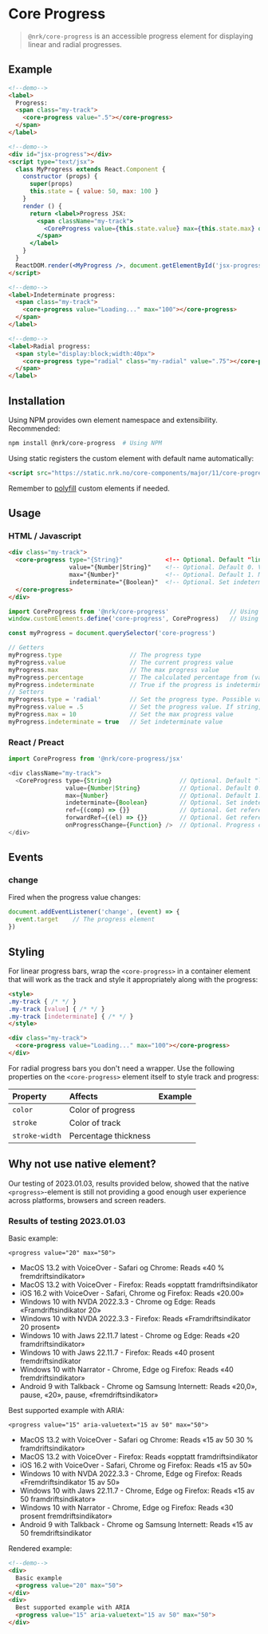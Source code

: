 # Core Progress

> `@nrk/core-progress` is an accessible progress element for displaying linear and radial progresses.

<!-- <script src="https://unpkg.com/preact"></script>
<script src="https://unpkg.com/preact-compat"></script>
<script>
  window.React = preactCompat
  window.ReactDOM = preactCompat
</script> -->
<!--demo
<script src="https://unpkg.com/@webcomponents/custom-elements"></script>
<script src="core-progress/core-progress.min.js"></script>
<script src="core-progress/core-progress.jsx.js"></script>
<style>
.my-track { display: block; background: #ccc; border-radius: 3px; overflow: hidden; font: 700 12px/1 sans-serif }
.my-track [value] { background: #16f; color: #fff; padding: 3px 6px; transition: 1s }
.my-track [indeterminate] { animation: indeterminate 2s linear infinite; background: linear-gradient(90deg,#16f 25%, #8bf 50%, #16f 75%) 0/400% }
.my-radial { color: #16f; stroke: #ccc; transition:stroke-dashoffset 1s }
@keyframes indeterminate { to { background-position: 100% 0 } }
</style>
demo-->

## Example


```html
<!--demo-->
<label>
  Progress:
  <span class="my-track">
    <core-progress value=".5"></core-progress>
  </span>
</label>
```


```html
<!--demo-->
<div id="jsx-progress"></div>
<script type="text/jsx">
  class MyProgress extends React.Component {
    constructor (props) {
      super(props)
      this.state = { value: 50, max: 100 }
    }
    render () {
      return <label>Progress JSX:
        <span className="my-track">
          <CoreProgress value={this.state.value} max={this.state.max} onProgressChange={(state) => this.setState(state)} />
        </span>
      </label>
    }
  }
  ReactDOM.render(<MyProgress />, document.getElementById('jsx-progress'))
</script>
```

```html
<!--demo-->
<label>Indeterminate progress:
  <span class="my-track">
    <core-progress value="Loading..." max="100"></core-progress>
  </span>
</label>
```

```html
<!--demo-->
<label>Radial progress:
  <span style="display:block;width:40px">
    <core-progress type="radial" class="my-radial" value=".75"></core-progress>
  </span>
</label>
```

## Installation

Using NPM provides own element namespace and extensibility.
Recommended:

```bash
npm install @nrk/core-progress  # Using NPM
```

Using static registers the custom element with default name automatically:

```html
<script src="https://static.nrk.no/core-components/major/11/core-progress/core-progress.min.js"></script>  <!-- Using static -->
```

Remember to [polyfill](https://github.com/webcomponents/polyfills/tree/master/packages/custom-elements) custom elements if needed.


## Usage

### HTML / Javascript

```html
<div class="my-track">
  <core-progress type="{String}"            <!-- Optional. Default "linear". Type of progress. Possible values: "linear" and "radial" -->
                 value="{Number|String}"    <!-- Optional. Default 0. Value progress value. If string, indeterminate is set to true -->
                 max="{Number}"             <!-- Optional. Default 1. Maximum value. Progress percentage is calculated relative to this -->
                 indeterminate="{Boolean}"  <!-- Optional. Set indeterminate value -->
  </core-progress>
</div>
```

```js
import CoreProgress from '@nrk/core-progress'                 // Using NPM
window.customElements.define('core-progress', CoreProgress)   // Using NPM. Replace 'core-progress' with 'my-progress' to namespace

const myProgress = document.querySelector('core-progress')

// Getters
myProgress.type                   // The progress type
myProgress.value                  // The current progress value
myProgress.max                    // The max progress value
myProgress.percentage             // The calculated percentage from (value / max * 100)
myProgress.indeterminate          // True if the progress is indeterminate (no value attribute)
// Setters
myProgress.type = 'radial'        // Set the progress type. Possible values: "linear" and "radial"
myProgress.value = .5             // Set the progress value. If string, indeterminate is set to true
myProgress.max = 10               // Set the max progress value
myProgress.indeterminate = true   // Set indeterminate value
```

### React / Preact

```js
import CoreProgress from '@nrk/core-progress/jsx'

<div className="my-track">
  <CoreProgress type={String}                   // Optional. Default "linear". Type of progress. Possible values: "linear" and "radial"
                value={Number|String}           // Optional. Default 0. Value of progress relative to max. If string, indeterminate is set to true
                max={Number}                    // Optional. Default 1. Maximum value. Progress percentage is calculated relative to this
                indeterminate={Boolean}         // Optional. Set indeterminate value
                ref={(comp) => {}}              // Optional. Get reference to React component
                forwardRef={(el) => {}}         // Optional. Get reference to underlying DOM custom element
                onProgressChange={Function} />  // Optional. Progress change event handler
</div>
```

## Events

### change

Fired when the progress value changes:


```js
document.addEventListener('change', (event) => {
  event.target    // The progress element
})
```

## Styling

For linear progress bars, wrap the `<core-progress>` in a container element that will work as the track
and style it appropriately along with the progress:

```html
<style>
.my-track { /* */ }
.my-track [value] { /* */ }
.my-track [indeterminate] { /* */ }
</style>

<div class="my-track">
  <core-progress value="Loading..." max="100"></core-progress>
</div>
```

For radial progress bars you don't need a wrapper. Use the following properties on the `<core-progress>` element itself
to style track and progress:

Property | Affects | Example
:-- | :-- | :--
`color` | Color of progress | <core-progress type="radial" style="width:30px;color:#00b9f2" value=".3"></core-progress>
`stroke` | Color of track | <core-progress type="radial" style="width:30px;stroke:#ccc" value=".3"></core-progress>
`stroke-width` | Percentage thickness | <core-progress type="radial" style="width:30px;stroke-width:100" value=".3"></core-progress>

## Why not use native element?

Our testing of 2023.01.03, results provided below, showed that the native `<progress>`-element is still not providing a good enough user experience across platforms, browsers and screen readers.

### Results of testing 2023.01.03

Basic example:
```
<progress value="20" max="50">
```

- MacOS 13.2 with VoiceOver - Safari og Chrome: Reads «40 % fremdriftsindikator»
- MacOS 13.2 with VoiceOver - Firefox: Reads «opptatt framdriftsindikator
- iOS 16.2 with VoiceOver - Safari, Chrome og Firefox: Reads «20.00»
- Windows 10 with NVDA 2022.3.3 - Chrome og Edge: Reads «Framdriftsindikator 20»
- Windows 10 with NVDA 2022.3.3 - Firefox: Reads «Framdriftsindikator 20 prosent»
- Windows 10 with Jaws 22.11.7 latest - Chrome og Edge: Reads «20 framdriftsindikator»
- Windows 10 with Jaws 22.11.7 - Firefox: Reads «40 prosent fremdriftsindikator
- Windows 10 with Narrator - Chrome, Edge og Firefox: Reads «40 fremdriftsindikator»
- Android 9 with Talkback - Chrome og Samsung Internett: Reads «20,0», pause, «20», pause, «fremdriftsindikator»

Best supported example with ARIA:
```
<progress value="15" aria-valuetext="15 av 50" max="50">
```

- MacOS 13.2 with VoiceOver - Safari og Chrome: Reads «15 av 50 30 % framdriftsindikator»
- MacOS 13.2 with VoiceOver - Firefox: Reads «opptatt framdriftsindikator
- iOS 16.2 with VoiceOver - Safari, Chrome og Firefox: Reads «15 av 50»
- Windows 10 with NVDA 2022.3.3 - Chrome, Edge og Firefox: Reads «Fremdriftsindikator 15 av 50»
- Windows 10 with Jaws 22.11.7 - Chrome, Edge og Firefox: Reads «15 av 50 framdriftsindikator»
- Windows 10 with Narrator - Chrome, Edge og Firefox: Reads «30 prosent fremdriftsindikator»
- Android 9 with Talkback - Chrome og Samsung Internett: Reads «15 av 50 fremdriftsindikator

Rendered example:
```html
<!--demo-->
<div>
  Basic example
  <progress value="20" max="50">
</div>
<div>
  Best supported example with ARIA
  <progress value="15" aria-valuetext="15 av 50" max="50">
</div>
```

